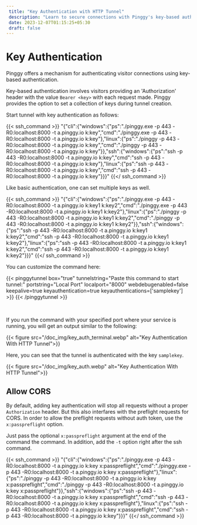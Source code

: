 ```yaml
---
 title: "Key Authentication with HTTP Tunnel" 
 description: "Learn to secure connections with Pinggy's key-based authentication. Follow easy steps for tunnel creation, customize commands, and enhance connection security."
 date: 2023-12-07T01:15:25+05:30
 draft: false 
---
```


# Key Authentication

Pinggy offers a mechanism for authenticating visitor connections using key-based authentication.

Key-based authentication involves visitors providing an 'Authorization' header with the value `Bearer <key>` with each request made. Pinggy provides the option to set a collection of keys during tunnel creation.

Start tunnel with key authentication as follows:

{{< ssh_command >}}
"{\"cli\":{\"windows\":{\"ps\":\"./pinggy.exe -p 443 -R0:localhost:8000 -t a.pinggy.io k:key\",\"cmd\":\"./pinggy.exe -p 443 -R0:localhost:8000 -t a.pinggy.io k:key\"},\"linux\":{\"ps\":\"./pinggy -p 443 -R0:localhost:8000 -t a.pinggy.io k:key\",\"cmd\":\"./pinggy -p 443 -R0:localhost:8000 -t a.pinggy.io k:key\"}},\"ssh\":{\"windows\":{\"ps\":\"ssh -p 443 -R0:localhost:8000 -t a.pinggy.io k:key\",\"cmd\":\"ssh -p 443 -R0:localhost:8000 -t a.pinggy.io k:key\"},\"linux\":{\"ps\":\"ssh -p 443 -R0:localhost:8000 -t a.pinggy.io k:key\",\"cmd\":\"ssh -p 443 -R0:localhost:8000 -t a.pinggy.io k:key\"}}}"
{{</ ssh_command >}}

Like basic authentication, one can set multiple keys as well.

{{< ssh_command >}}
"{\"cli\":{\"windows\":{\"ps\":\"./pinggy.exe -p 443 -R0:localhost:8000 -t a.pinggy.io k:key1 k:key2\",\"cmd\":\"./pinggy.exe -p 443 -R0:localhost:8000 -t a.pinggy.io k:key1 k:key2\"},\"linux\":{\"ps\":\"./pinggy -p 443 -R0:localhost:8000 -t a.pinggy.io k:key1 k:key2\",\"cmd\":\"./pinggy -p 443 -R0:localhost:8000 -t a.pinggy.io k:key1 k:key2\"}},\"ssh\":{\"windows\":{\"ps\":\"ssh -p 443 -R0:localhost:8000 -t a.pinggy.io k:key1 k:key2\",\"cmd\":\"ssh -p 443 -R0:localhost:8000 -t a.pinggy.io k:key1 k:key2\"},\"linux\":{\"ps\":\"ssh -p 443 -R0:localhost:8000 -t a.pinggy.io k:key1 k:key2\",\"cmd\":\"ssh -p 443 -R0:localhost:8000 -t a.pinggy.io k:key1 k:key2\"}}}"
{{</ ssh_command >}}

You can customize the command here:

{{< pinggytunnel box="true" tunnelstring="Paste this command to start tunnel:" portstring="Local Port" localport="8000" webdebugenabled=false
keepalive=true keyauthentication=true keyauthentications=['samplekey'] >}}
{{< /pinggytunnel >}}

&nbsp;

If you run the command with your specified port where your service is running, you will get an output similar to the following:

{{< figure src="/doc_img/key_auth_terminal.webp" alt="Key Authentication With HTTP Tunnel">}}

Here, you can see that the tunnel is authenticated with the key `samplekey`.

{{< figure src="/doc_img/key_auth.webp" alt="Key Authentication With HTTP Tunnel">}}


## Allow CORS

By default, adding key authentication will stop all requests without a proper `Authorization` header. But this also interfares with the preflight requests for CORS. In order to allow the preflight requests without auth token, use the `x:passpreflight` option.

Just pass the optional `x:passpreflight` argument at the end of the command the command. In addition, add the `-t` option right after the ssh command.


{{< ssh_command >}}
"{\"cli\":{\"windows\":{\"ps\":\"./pinggy.exe -p 443 -R0:localhost:8000 -t a.pinggy.io k:key x:passpreflight\",\"cmd\":\"./pinggy.exe -p 443 -R0:localhost:8000 -t a.pinggy.io k:key x:passpreflight\"},\"linux\":{\"ps\":\"./pinggy -p 443 -R0:localhost:8000 -t a.pinggy.io k:key x:passpreflight\",\"cmd\":\"./pinggy -p 443 -R0:localhost:8000 -t a.pinggy.io k:key x:passpreflight\"}},\"ssh\":{\"windows\":{\"ps\":\"ssh -p 443 -R0:localhost:8000 -t a.pinggy.io k:key x:passpreflight\",\"cmd\":\"ssh -p 443 -R0:localhost:8000 -t a.pinggy.io k:key x:passpreflight\"},\"linux\":{\"ps\":\"ssh -p 443 -R0:localhost:8000 -t a.pinggy.io k:key x:passpreflight\",\"cmd\":\"ssh -p 443 -R0:localhost:8000 -t a.pinggy.io k:key\"}}}"
{{</ ssh_command >}}